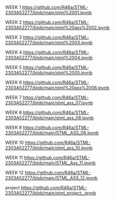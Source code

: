 WEEK 1
https://github.com/R46a/STML-2303A52277/blob/main/stmi%2001.ipynb

WEEK 2
https://github.com/R46a/STML-2303A52277/blob/main/stml%20ass%2002.ipynb

WEEK 3
https://github.com/R46a/STML-2303A52277/blob/main/stml%2003.ipynb

WEEK 4
https://github.com/R46a/STML-2303A52277/blob/main/stml%2004.ipynb

WEEK 5
https://github.com/R46a/STML-2303A52277/blob/main/stml%2005.ipynb

WEEK 6
https://github.com/R46a/STML-2303A52277/blob/main/stml%20ass%2006.ipynb

WEEK 7
https://github.com/R46a/STML-2303A52277/blob/main/stml_ass_07.ipynb

WEEK 8
https://github.com/R46a/STML-2303A52277/blob/main/stml_ass_08.ipynb

WEEK 9
https://github.com/R46a/STML-2303A52277/blob/main/STML_ASS_09.ipynb

WEEK 10
https://github.com/R46a/STML-2303A52277/blob/main/stml_ass_10.ipynb

WEEK 11
https://github.com/R46a/STML-2303A52277/blob/main/STML_Ass_11.ipynb

WEEK 12
https://github.com/R46a/STML-2303A52277/blob/main/STML_ASS_12.ipynb

project 
https://github.com/R46a/STML-2303A52277/blob/main/stml_project_.ipynb

